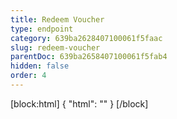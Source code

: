 ```yaml
---
title: Redeem Voucher
type: endpoint
category: 639ba2628407100061f5faac
slug: redeem-voucher
parentDoc: 639ba2658407100061f5fab4
hidden: false
order: 4
---
```

[block:html]
{
  "html": "<style>\n.LanguagePicker-divider { \n  display: none; }\n  \n[title=\"Toggle library\"] { \n  display: none; }\n</style>"
}
[/block]